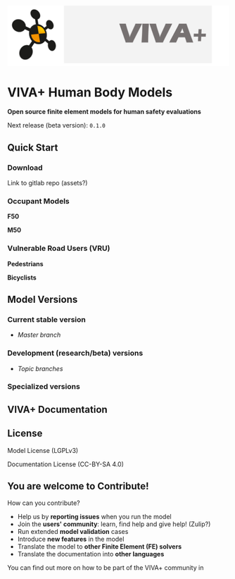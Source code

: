 
![viva-plus-logo](images/VIVA-plus-logo.png)

# **VIVA+ Human Body Models**

**Open source finite element models for human safety evaluations**

Next release (beta version): `0.1.0`

## **Quick Start**



### Download

Link to gitlab repo (assets?)



### Occupant Models

**F50**

**M50**

### Vulnerable Road Users (VRU)

**Pedestrians**

**Bicyclists**

## **Model Versions**

### Current stable version

- *Master branch*

### Development (research/beta) versions

- *Topic branches*

### Specialized versions


## **VIVA+ Documentation**

## **License**

Model License (LGPLv3)

Documentation License (CC-BY-SA 4.0)

## **You are welcome to Contribute!**

How can you contribute?

- Help us by **reporting issues** when you run the model
- Join the **users' community**: learn, find help and give help! (Zulip?)
- Run extended **model validation** cases
- Introduce **new features** in the model
- Translate the model to **other Finite Element (FE) solvers**
- Translate the documentation into **other languages**

You can find out more on how to be part of the VIVA+ community in
